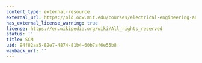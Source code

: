 ```yaml
---
content_type: external-resource
external_url: https://old.ocw.mit.edu/courses/electrical-engineering-and-computer-science/6-001-structure-and-interpretation-of-computer-programs-spring-2005/projects/environment.scm
has_external_license_warning: true
license: https://en.wikipedia.org/wiki/All_rights_reserved
status: ''
title: SCM
uid: 94f82aa5-82e7-4874-81b4-60b7af6e55b8
wayback_url: ''
---
```

